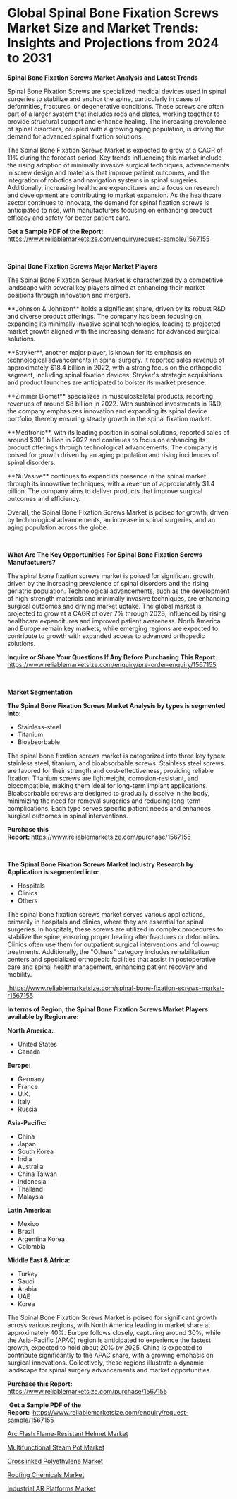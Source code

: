 <p><h1>Global Spinal Bone Fixation Screws Market Size and Market Trends: Insights and Projections from 2024 to 2031</h1></p><p><strong>Spinal Bone Fixation Screws Market Analysis and Latest Trends</strong></p>
<p><p>Spinal Bone Fixation Screws are specialized medical devices used in spinal surgeries to stabilize and anchor the spine, particularly in cases of deformities, fractures, or degenerative conditions. These screws are often part of a larger system that includes rods and plates, working together to provide structural support and enhance healing. The increasing prevalence of spinal disorders, coupled with a growing aging population, is driving the demand for advanced spinal fixation solutions.</p><p>The Spinal Bone Fixation Screws Market is expected to grow at a CAGR of 11% during the forecast period. Key trends influencing this market include the rising adoption of minimally invasive surgical techniques, advancements in screw design and materials that improve patient outcomes, and the integration of robotics and navigation systems in spinal surgeries. Additionally, increasing healthcare expenditures and a focus on research and development are contributing to market expansion. As the healthcare sector continues to innovate, the demand for spinal fixation screws is anticipated to rise, with manufacturers focusing on enhancing product efficacy and safety for better patient care.</p></p>
<p><strong>Get a Sample PDF of the Report:&nbsp;</strong> <a href="https://www.reliablemarketsize.com/enquiry/request-sample/1567155">https://www.reliablemarketsize.com/enquiry/request-sample/1567155</a></p>
<p>&nbsp;</p>
<p><strong>Spinal Bone Fixation Screws Major Market Players</strong></p>
<p><p>The Spinal Bone Fixation Screws Market is characterized by a competitive landscape with several key players aimed at enhancing their market positions through innovation and mergers. </p><p>**Johnson & Johnson** holds a significant share, driven by its robust R&D and diverse product offerings. The company has been focusing on expanding its minimally invasive spinal technologies, leading to projected market growth aligned with the increasing demand for advanced surgical solutions.</p><p>**Stryker**, another major player, is known for its emphasis on technological advancements in spinal surgery. It reported sales revenue of approximately $18.4 billion in 2022, with a strong focus on the orthopedic segment, including spinal fixation devices. Stryker's strategic acquisitions and product launches are anticipated to bolster its market presence.</p><p>**Zimmer Biomet** specializes in musculoskeletal products, reporting revenues of around $8 billion in 2022. With sustained investments in R&D, the company emphasizes innovation and expanding its spinal device portfolio, thereby ensuring steady growth in the spinal fixation market.</p><p>**Medtronic**, with its leading position in spinal solutions, reported sales of around $30.1 billion in 2022 and continues to focus on enhancing its product offerings through technological advancements. The company is poised for growth driven by an aging population and rising incidences of spinal disorders.</p><p>**NuVasive** continues to expand its presence in the spinal market through its innovative techniques, with a revenue of approximately $1.4 billion. The company aims to deliver products that improve surgical outcomes and efficiency.</p><p>Overall, the Spinal Bone Fixation Screws Market is poised for growth, driven by technological advancements, an increase in spinal surgeries, and an aging population across the globe.</p></p>
<p>&nbsp;</p>
<p><strong>What Are The Key Opportunities For Spinal Bone Fixation Screws Manufacturers?</strong></p>
<p><p>The spinal bone fixation screws market is poised for significant growth, driven by the increasing prevalence of spinal disorders and the rising geriatric population. Technological advancements, such as the development of high-strength materials and minimally invasive techniques, are enhancing surgical outcomes and driving market uptake. The global market is projected to grow at a CAGR of over 7% through 2028, influenced by rising healthcare expenditures and improved patient awareness. North America and Europe remain key markets, while emerging regions are expected to contribute to growth with expanded access to advanced orthopedic solutions.</p></p>
<p><strong>Inquire or Share Your Questions If Any Before Purchasing This Report:</strong> <a href="https://www.reliablemarketsize.com/enquiry/pre-order-enquiry/1567155">https://www.reliablemarketsize.com/enquiry/pre-order-enquiry/1567155</a></p>
<p>&nbsp;</p>
<p><strong>Market Segmentation</strong></p>
<p><strong>The Spinal Bone Fixation Screws Market Analysis by types is segmented into:</strong></p>
<p><ul><li>Stainless-steel</li><li>Titanium</li><li>Bioabsorbable</li></ul></p>
<p><p>The spinal bone fixation screws market is categorized into three key types: stainless steel, titanium, and bioabsorbable screws. Stainless steel screws are favored for their strength and cost-effectiveness, providing reliable fixation. Titanium screws are lightweight, corrosion-resistant, and biocompatible, making them ideal for long-term implant applications. Bioabsorbable screws are designed to gradually dissolve in the body, minimizing the need for removal surgeries and reducing long-term complications. Each type serves specific patient needs and enhances surgical outcomes in spinal interventions.</p></p>
<p><strong>Purchase this Report:&nbsp;</strong><a href="https://www.reliablemarketsize.com/purchase/1567155">https://www.reliablemarketsize.com/purchase/1567155</a></p>
<p>&nbsp;</p>
<p><strong>The Spinal Bone Fixation Screws Market Industry Research by Application is segmented into:</strong></p>
<p><ul><li>Hospitals</li><li>Clinics</li><li>Others</li></ul></p>
<p><p>The spinal bone fixation screws market serves various applications, primarily in hospitals and clinics, where they are essential for spinal surgeries. In hospitals, these screws are utilized in complex procedures to stabilize the spine, ensuring proper healing after fractures or deformities. Clinics often use them for outpatient surgical interventions and follow-up treatments. Additionally, the "Others" category includes rehabilitation centers and specialized orthopedic facilities that assist in postoperative care and spinal health management, enhancing patient recovery and mobility.</p></p>
<p><a href="https://www.reliablemarketsize.com/spinal-bone-fixation-screws-market-r1567155">&nbsp;https://www.reliablemarketsize.com/spinal-bone-fixation-screws-market-r1567155</a></p>
<p><strong>In terms of Region, the Spinal Bone Fixation Screws Market Players available by Region are:</strong></p>
<p>
    <p> <strong> North America: </strong>
        <ul>
            <li>United States</li>
            <li>Canada</li>
        </ul>
        </p> 
    <p> <strong> Europe: </strong>
        <ul>
            <li>Germany</li>
            <li>France</li>
            <li>U.K.</li>
            <li>Italy</li>
            <li>Russia</li>
        </ul>
        </p> 
    <p> <strong> Asia-Pacific: </strong>
        <ul>
            <li>China</li>
            <li>Japan</li>
            <li>South Korea</li>
            <li>India</li>
            <li>Australia</li>
            <li>China Taiwan</li>
            <li>Indonesia</li>
            <li>Thailand</li>
            <li>Malaysia</li>
        </ul>
        </p> 
    <p> <strong> Latin America: </strong>
        <ul>
            <li>Mexico</li>
            <li>Brazil</li>
            <li>Argentina Korea</li>
            <li>Colombia</li>
        </ul>
        </p> 
    <p> <strong> Middle East & Africa: </strong>
        <ul>
            <li>Turkey</li>
            <li>Saudi</li>
            <li>Arabia</li>
            <li>UAE</li>
            <li>Korea</li>
        </ul>
    </p>
    </p>
<p><p>The Spinal Bone Fixation Screws Market is poised for significant growth across various regions, with North America leading in market share at approximately 40%. Europe follows closely, capturing around 30%, while the Asia-Pacific (APAC) region is anticipated to experience the fastest growth, expected to hold about 20% by 2025. China is expected to contribute significantly to the APAC share, with a growing emphasis on surgical innovations. Collectively, these regions illustrate a dynamic landscape for spinal surgery advancements and market opportunities.</p></p>
<p><strong>Purchase this Report: </strong><a href="https://www.reliablemarketsize.com/purchase/1567155">https://www.reliablemarketsize.com/purchase/1567155</a></p>
<p>&nbsp;<strong>Get a Sample PDF of the Report:&nbsp;&nbsp;</strong><a href="https://www.reliablemarketsize.com/enquiry/request-sample/1567155">https://www.reliablemarketsize.com/enquiry/request-sample/1567155</a></p>
<p><strong></strong></p>
<p><p><a href="https://medium.com/@johnson154chris/future-of-arc-flash-flame-resistant-helmet-market-global-market-forecast-and-market-trends-2024-4b8adb63aae6?postPublishedType=repub">Arc Flash Flame-Resistant Helmet Market</a></p><p><a href="https://medium.com/@marlanamarvn/multifunctional-steam-pot-market-share-size-trends-industry-analysis-report-by-type-by-end-use-1d7c466ba6d3?postPublishedType=repub">Multifunctional Steam Pot Market</a></p><p><a href="https://www.linkedin.com/pulse/crosslinked-polyethylene-market-trends-detailed-study-qkare?trackingId=dgbs77nERQif4%2FZVHz%2B%2BZQ%3D%3D">Crosslinked Polyethylene Market</a></p><p><a href="https://www.linkedin.com/pulse/why-should-you-invest-roofing-chemicals-market-trends-leading-u3x0e?trackingId=0DBFPHnqQIOHGp2YOznVHw%3D%3D">Roofing Chemicals Market</a></p><p><a href="https://issuu.com/reportprime-2/docs/industrial-ar-platforms-market-size_677711e115deeb">Industrial AR Platforms Market</a></p></p>